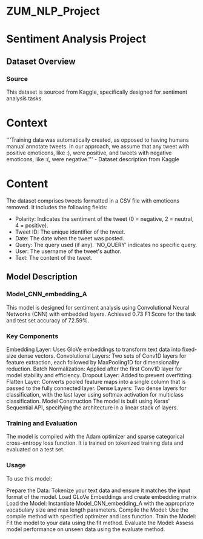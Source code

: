 # ZUM_NLP_Project


# Sentiment Analysis Project
## Dataset Overview
### Source
This dataset is sourced from Kaggle, specifically designed for sentiment analysis tasks.

# Context
'''Training data was automatically created, as opposed to having humans manual annotate tweets. In our approach, we assume that any tweet with positive emoticons, like :), were positive, and tweets with negative emoticons, like :(, were negative.''' - Dataset description from Kaggle

# Content
The dataset comprises tweets formatted in a CSV file with emoticons removed. It includes the following fields:

- Polarity: Indicates the sentiment of the tweet (0 = negative, 2 = neutral, 4 = positive).
- Tweet ID: The unique identifier of the tweet.
- Date: The date when the tweet was posted.
- Query: The query used (if any). 'NO_QUERY' indicates no specific query.
- User: The username of the tweet's author.
- Text: The content of the tweet.

## Model Description
### Model_CNN_embedding_A
This model is designed for sentiment analysis using Convolutional Neural Networks (CNN) with embedded layers. Achieved 0.73 F1 Score for the task and test set accuracy of 72.59%.

### Key Components
Embedding Layer: Uses GloVe embeddings to transform text data into fixed-size dense vectors.
Convolutional Layers: Two sets of Conv1D layers for feature extraction, each followed by MaxPooling1D for dimensionality reduction.
Batch Normalization: Applied after the first Conv1D layer for model stability and efficiency.
Dropout Layer: Added to prevent overfitting.
Flatten Layer: Converts pooled feature maps into a single column that is passed to the fully connected layer.
Dense Layers: Two dense layers for classification, with the last layer using softmax activation for multiclass classification.
Model Construction
The model is built using Keras' Sequential API, specifying the architecture in a linear stack of layers.

### Training and Evaluation
The model is compiled with the Adam optimizer and sparse categorical cross-entropy loss function. It is trained on tokenized training data and evaluated on a test set.

### Usage
To use this model:

Prepare the Data: Tokenize your text data and ensure it matches the input format of the model.
Load GLoVe Embeddings and create embedding matrix
Load the Model: Instantiate Model_CNN_embedding_A with the appropriate vocabulary size and max length parameters.
Compile the Model: Use the compile method with specified optimizer and loss function.
Train the Model: Fit the model to your data using the fit method.
Evaluate the Model: Assess model performance on unseen data using the evaluate method.
